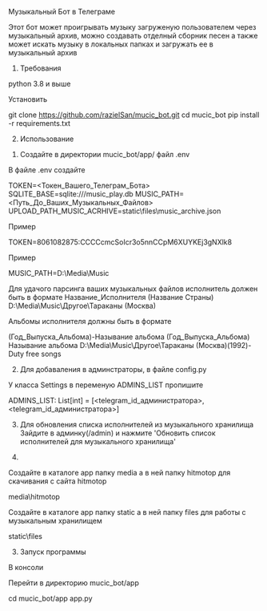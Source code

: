 Музыкальный Бот в Телеграме

Этот бот может проигрывать музыку загруженую пользователем через музыкальный архив, можно создавать
отделный сборник песен а также может искать музыку в локальных папках и загружать ее в музыкальный архив


1) Требования



python 3.8 и выше


Установить



git clone https://github.com/razielSan/mucic_bot.git
cd mucic_bot
pip install -r requirements.txt


2) Использование



1. Создайте в директории mucic_bot/app/ файл .env

В файле .env создайте

TOKEN=<Токен_Вашего_Телеграм_Бота>
SQLITE_BASE=sqlite:///music_play.db
MUSIC_PATH=<Путь_До_Ваших_Музыкальных_Файлов>
UPLOAD_PATH_MUSIC_ACRHIVE=static\files\music_archive.json

Пример

TOKEN=8061082875:CCCCcmcSoIcr3o5nnCCpM6XUYKEj3gNXlk8

Пример

MUSIC_PATH=D:\Media\Music

Для удачого парсинга ваших музыкальных файлов исполнитель должен быть в формате
Название_Исполнителя (Название Страны)
D:\Media\Music\Другое\Тараканы (Москва)

Альбомы исполнителя должны быть в формате 

(Год_Выпуска_Альбома)-Называние альбома
(Год_Выпуска_Альбома) Называние альбома
D:\Media\Music\Другое\Тараканы (Москва)\(1992)-Duty free songs


2. Для добаваления в админстраторы, в файле config.py

У класса Settings в переменую ADMINS_LIST пропишите

ADMINS_LIST: List[int] = [<telegram_id_администратора>, <telegram_id_администратора>]

3. Для обновления списка исполнителей из музыкального хранилища
Зайдите в админку(/admin) и нажмите 'Обновить список исполнителей для музыкального хранилища'

4. 

Создайте в каталоге app папку media а в ней папку hitmotop для скачивания с сайта hitmotop

media\hitmotop

Создайте в каталоге app папку static а в ней папку files для работы с музыкальным хранилищем

static\files




3) Запуск программы



В консоли

Перейти в директорию mucic_bot/app

cd mucic_bot/app
app.py

